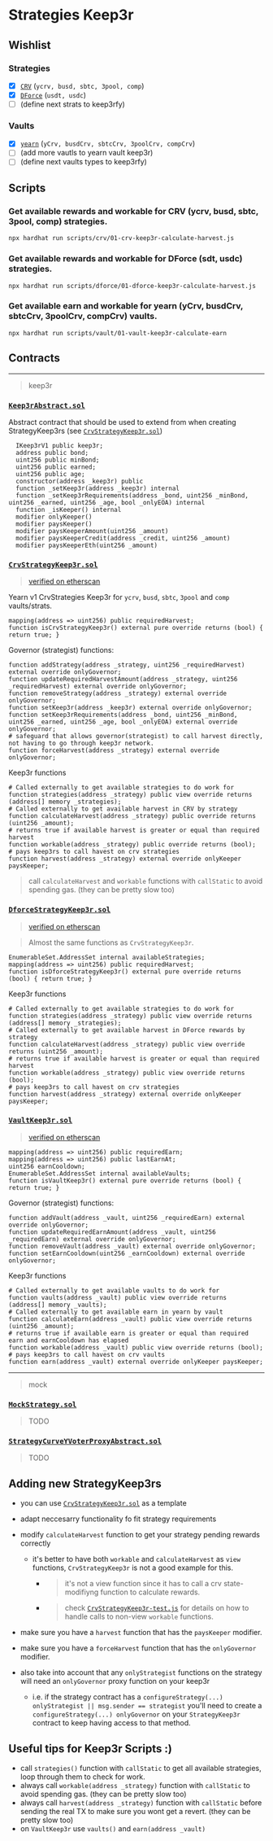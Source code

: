 # Strategies Keep3r

## Wishlist

### Strategies

* [x] [`CRV`](./contracts/keep3r/CrvStrategyKeep3r.sol) (`ycrv, busd, sbtc, 3pool, comp`)
* [x] [`DForce`](./contracts/keep3r/DforceStrategyKeep3r.sol) (`usdt, usdc`)
* [ ] (define next strats to keep3rfy)

### Vaults

* [x] [`yearn`](./contracts/keep3r/VaultKeep3r.sol) (`yCrv, busdCrv, sbtcCrv, 3poolCrv, compCrv`)
* [ ] (add more vautls to yearn vault keep3r)
* [ ] (define next vaults types to keep3rfy)

## Scripts

### Get available rewards and workable for CRV (ycrv, busd, sbtc, 3pool, comp) strategies.
`npx hardhat run scripts/crv/01-crv-keep3r-calculate-harvest.js`

### Get available rewards and workable for DForce (sdt, usdc) strategies.
`npx hardhat run scripts/dforce/01-dforce-keep3r-calculate-harvest.js`

### Get available earn and workable for yearn (yCrv, busdCrv, sbtcCrv, 3poolCrv, compCrv) vaults.
`npx hardhat run scripts/vault/01-vault-keep3r-calculate-earn`


## Contracts

---
> keep3r

### [`Keep3rAbstract.sol`](./contracts/keep3r/Keep3rAbstract.sol)

Abstract contract that should be used to extend from when creating StrategyKeep3rs (see [`CrvStrategyKeep3r.sol`](./contracts/keep3r/CrvStrategyKeep3r.sol))

```sol
  IKeep3rV1 public keep3r;
  address public bond;
  uint256 public minBond;
  uint256 public earned;
  uint256 public age;
  constructor(address _keep3r) public
  function _setKeep3r(address _keep3r) internal
  function _setKeep3rRequirements(address _bond, uint256 _minBond, uint256 _earned, uint256 _age, bool _onlyEOA) internal
  function _isKeeper() internal
  modifier onlyKeeper()
  modifier paysKeeper()
  modifier paysKeeperAmount(uint256 _amount)
  modifier paysKeeperCredit(address _credit, uint256 _amount)
  modifier paysKeeperEth(uint256 _amount)
```

### [`CrvStrategyKeep3r.sol`](./contracts/keep3r/CrvStrategyKeep3r.sol)
> [verified on etherscan](https://etherscan.io/address/0xd0aC37E3524F295D141d3839d5ed5F26A40b589D#code)

Yearn v1 CrvStrategies Keep3r for `ycrv`, `busd`, `sbtc`, `3pool` and `comp` vaults/strats.

```sol
mapping(address => uint256) public requiredHarvest;
function isCrvStrategyKeep3r() external pure override returns (bool) { return true; }
```

Governor (strategist) functions:
```sol
function addStrategy(address _strategy, uint256 _requiredHarvest) external override onlyGovernor;
function updateRequiredHarvestAmount(address _strategy, uint256 _requiredHarvest) external override onlyGovernor;
function removeStrategy(address _strategy) external override onlyGovernor;
function setKeep3r(address _keep3r) external override onlyGovernor;
function setKeep3rRequirements(address _bond, uint256 _minBond, uint256 _earned, uint256 _age, bool _onlyEOA) external override onlyGovernor;
# safeguard that allows governor(strategist) to call harvest directly, not having to go through keep3r network.
function forceHarvest(address _strategy) external override onlyGovernor;
```

Keep3r functions
```sol
# Called externally to get available strategies to do work for
function strategies(address _strategy) public view override returns (address[] memory _strategies);
# Called externally to get available harvest in CRV by strategy
function calculateHarvest(address _strategy) public override returns (uint256 _amount);
# returns true if available harvest is greater or equal than required harvest
function workable(address _strategy) public override returns (bool);
# pays keep3rs to call havest on crv strategies
function harvest(address _strategy) external override onlyKeeper paysKeeper;
```
> call `calculateHarvest` and `workable` functions with `callStatic` to avoid spending gas. (they can be pretty slow too)


### [`DforceStrategyKeep3r.sol`](./contracts/keep3r/DforceStrategyKeep3r.sol)
> [verified on etherscan](https://etherscan.io/address/0x30084324619D9645019C3f2cb3a94611601a3078#code)

> Almost the same functions as `CrvStrategyKeep3r`.

```sol
EnumerableSet.AddressSet internal availableStrategies;
mapping(address => uint256) public requiredHarvest;
function isDforceStrategyKeep3r() external pure override returns (bool) { return true; }
```

Keep3r functions
```sol
# Called externally to get available strategies to do work for
function strategies(address _strategy) public view override returns (address[] memory _strategies);
# Called externally to get available harvest in DForce rewards by strategy
function calculateHarvest(address _strategy) public view override returns (uint256 _amount);
# returns true if available harvest is greater or equal than required harvest
function workable(address _strategy) public view override returns (bool);
# pays keep3rs to call havest on crv strategies
function harvest(address _strategy) external override onlyKeeper paysKeeper;
```

### [`VaultKeep3r.sol`](./contracts/keep3r/VaultKeep3r.sol)
> [verified on etherscan](https://etherscan.io/address/0x054A87DdFdE3ccb5DDB03739375329BcC1b03203#code)


```sol
mapping(address => uint256) public requiredEarn;
mapping(address => uint256) public lastEarnAt;
uint256 earnCooldown;
EnumerableSet.AddressSet internal availableVaults;
function isVaultKeep3r() external pure override returns (bool) { return true; }
```

Governor (strategist) functions:
```sol
function addVault(address _vault, uint256 _requiredEarn) external override onlyGovernor;
function updateRequiredEarnAmount(address _vault, uint256 _requiredEarn) external override onlyGovernor;
function removeVault(address _vault) external override onlyGovernor;
function setEarnCooldown(uint256 _earnCooldown) external override onlyGovernor;
```

Keep3r functions
```sol
# Called externally to get available vaults to do work for
function vaults(address _vault) public view override returns (address[] memory _vaults);
# Called externally to get available earn in yearn by vault
function calculateEarn(address _vault) public view override returns (uint256 _amount);
# returns true if available earn is greater or equal than required earn and earnCooldown has elapsed
function workable(address _vault) public view override returns (bool);
# pays keep3rs to call havest on crv vaults
function earn(address _vault) external override onlyKeeper paysKeeper;
```

---
> mock

### [`MockStrategy.sol`](./contracts/mock/MockStrategy.sol)

> TODO

### [`StrategyCurveYVoterProxyAbstract.sol`](./contracts/mock/StrategyCurveYVoterProxyAbstract.sol)

> TODO

## Adding new StrategyKeep3rs

- you can use [`CrvStrategyKeep3r.sol`](./contracts/keep3r/CrvStrategyKeep3r.sol) as a template

- adapt neccesarry functionality fo fit strategy requirements

- modify `calculateHarvest` function to get your strategy pending rewards correctly
    - it's better to have both `workable` and `calculateHarvest` as `view` functions, `CrvStrategyKeep3r` is not a good example for this.
        - > it's not a view function since it has to call a crv state-modifiyng function to calculate rewards.
        - > check [`CrvStrategyKeep3r-test.js`](./test/CrvStrategyKeep3r-test.js) for details on how to handle calls to non-view `workable` functions.

- make sure you have a `harvest` function that has the `paysKeeper` modifier.
- make sure you have a `forceHarvest` function that has the `onlyGovernor` modifier.

- also take into account that any `onlyStrategist` functions on the strategy will need an `onlyGovernor` proxy function on your keep3r
    - i.e. if the strategy contract has a `configureStrategy(...) onlyStrategist || msg.sender == strategist` you'll need to create a ` configureStrategy(...) onlyGovernor` on your `StrategyKeep3r` contract to keep having access to that method.


## Useful tips for Keep3r Scripts :)

- call `strategies()` function with `callStatic` to get all available strategies, loop through them to check for work.
- always call `workable(address _strategy)` function with `callStatic` to avoid spending gas. (they can be pretty slow too)
- always call `harvest(address _strategy)` function with `callStatic` before sending the real TX to make sure you wont get a revert. (they can be pretty slow too)
- on `VaultKeep3r` use `vaults()` and `earn(address _vault)`
